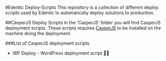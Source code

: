 #Edentic Deploy-Scripts
This repository is a collection of different deploy scripts used by Edentic to automatically deploy solutions to production.

##CasperJS Deploy Scripts
In the ‘CasperJS’ folder you will find CasperJS deployment scripts.
These scripts requires  [CasperJS](http://casperjs.org) to be installed on the machine doing the deployment. 

###List of CasperJS deployment scripts
- WP Deploy - WordPress deployment script
